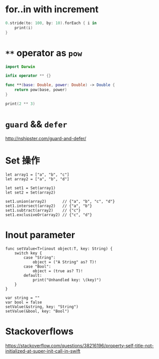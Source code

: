# for..in with increment

```swift
0.stride(to: 100, by: 10).forEach { i in
    print(i)
}
```

# `**` operator as `pow`

```swift
import Darwin

infix operator ** {}

func **(base: Double, power: Double) -> Double {
    return pow(base, power)
}

print(2 ** 3)
```

# `guard` && `defer`

<http://nshipster.com/guard-and-defer/>

# Set 操作
```
let array1 = ["a", "b", "c"]
let array2 = ["a", "b", "d"]

let set1 = Set(array1)
let set2 = Set(array2)

set1.union(array2)       // {"a", "b", "c", "d"}
set1.intersect(array2)   // {"a", "b"}
set1.subtract(array2)    // {"c"}
set1.exclusiveOr(array2) // {"c", "d"}
```

# Inout parameter
```
func setValue<T>(inout object:T, key: String) {
    switch key {
        case "String":
            object = ("A String" as? T)!
        case "Bool":
            object = (true as? T)!
        default:
            print("Unhandled key: \(key)")
    }
}

var string = ""
var bool = false
setValue(&string, key: "String")
setValue(&bool, key: "Bool")
```

# Stackoverflows

https://stackoverflow.com/questions/38216196/property-self-title-not-initialized-at-super-init-call-in-swift
